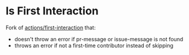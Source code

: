 # Is First Interaction

Fork of [actions/first-interaction](https://github.com/actions/first-interaction) that:
- doesn't throw an error if pr-message or issue-message is not found 
- throws an error if not a first-time contributor instead of skipping
